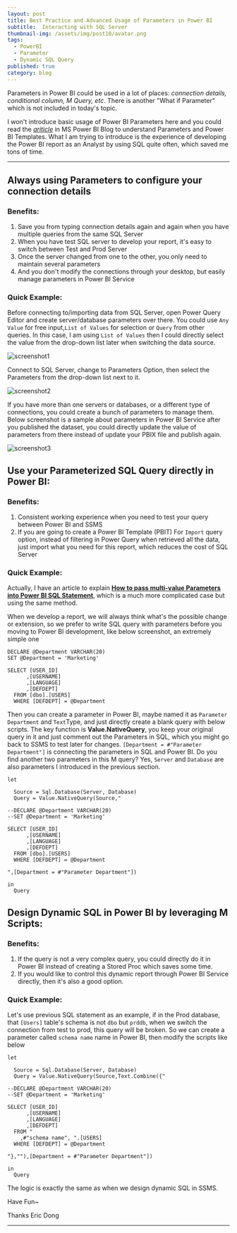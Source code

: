 ```yaml
---
layout: post
title: Best Practice and Advanced Usage of Parameters in Power BI 
subtitle:  Interacting with SQL Server
thumbnail-img: /assets/img/post10/avatar.png
tags:
  - PowerBI
  - Parameter
  - Dynamic SQL Query
published: true
category: blog
---
```


Parameters in Power BI could be used in a lot of places: *connection details, conditional column, M Query, etc*. There is another "What if Parameter" which is not included in today's topic.

I won't introduce basic usage of Power BI Parameters here and you could read the [*ariticle*](https://powerbi.microsoft.com/en-us/blog/deep-dive-into-query-parameters-and-power-bi-templates/) in MS Power BI Blog to understand Parameters and Power BI Templates. What I am trying to introduce is the experience of developing the Power BI report as an Analyst by using SQL quite often, which saved me tons of time. 

---

## Always using Parameters to configure your connection details

### Benefits: 

1. Save you from typing connection details again and again when you have multiple queries from the same SQL Server
2. When you have test SQL server to develop your report, it's easy to switch between Test and Prod Server
3. Once the server changed from one to the other, you only need to maintain several parameters
4. And you don't modify the connections through your desktop, but easily manage parameters in Power BI Service


### Quick Example:

Before connecting to/importing data from SQL Server, open Power Query Editor and create server/database parameters over there. You could use `Any Value` for free input,`List of Values` for selection or `Query` from other queries. In this case, I am using `List of Values` then I could directly select the value from the drop-down list later when switching the data source.

![screenshot1](/assets/img/post10/image2.png)

Connect to SQL Server, change to Parameters Option, then select the Parameters from the drop-down list next to it.

![screenshot2](/assets/img/post10/image3.png)

If you have more than one servers or databases, or a different type of connections, you could create a bunch of parameters to manage them. Below screenshot is a sample about parameters in Power BI Service after you published the dataset, you could directly update the value of parameters from there instead of update your PBIX file and publish again.

![screenshot3](/assets/img/post10/image4.png)


## Use your Parameterized SQL Query directly in Power BI:

### Benefits:

1. Consistent working experience when you need to test your query between Power BI and SSMS
2. If you are going to create a Power BI Template (PBIT) For `Import` query option, instead of filtering in Power Query when retrieved all the data, just import what you need for this report, which reduces the cost of SQL Server

### Quick Example:

Actually, I have an article to explain [**How to pass multi-value Parameters into Power BI SQL Statement**](https://dataink.com.au/2017-11-12-Pass-ParametertoPowerbI/), which is a much more complicated case but using the same method.

When we develop a report, we will always think what's the possible change or extension, so we prefer to write SQL query with parameters before you moving to Power BI development, like below screenshot, an extremely simple one

```
DECLARE @Department VARCHAR(20)
SET @Department = 'Marketing'

SELECT [USER_ID]
      ,[USERNAME]
      ,[LANGUAGE]
      ,[DEFDEPT]
  FROM [dbo].[USERS]
  WHERE [DEFDEPT] = @Department
```

Then you can create a parameter in Power BI, maybe named it as `Parameter Department` and `Text`Type, and just directly create a blank query with below scripts. The key function is **Value.NativeQuery**, you keep your original query in it and just comment out the Parameters in SQL, which you might go back to SSMS to test later for changes. `[Department = #"Parameter Department"]` is connecting the parameters in SQL and Power BI. Do you find another two parameters in this M query? Yes, `Server` and `Database` are also parameters I introduced in the previous section.

```
let
  
  Source = Sql.Database(Server, Database)
  Query = Value.NativeQuery(Source,"

--DECLARE @Department VARCHAR(20)
--SET @Department = 'Marketing'

SELECT [USER_ID]
      ,[USERNAME]
      ,[LANGUAGE]
      ,[DEFDEPT]
  FROM [dbo].[USERS]
  WHERE [DEFDEPT] = @Department

",[Department = #"Parameter Department"])

in
  Query
```

## Design Dynamic SQL in Power BI by leveraging M Scripts:

### Benefits:

1. If the query is not a very complex query, you could directly do it in Power BI instead of creating a Stored Proc which saves some time.
2. If you would like to control this dynamic report through Power BI Service directly, then it's also a good option.

### Quick Example:

Let's use previous SQL statement as an example, if in the Prod database, that ``[Users]`` table's schema is not `dbo` but `prddb`, when we switch the connection from test to prod, this query will be broken. So we can create a parameter called `schema name` name in Power BI, then modify the scripts like below

```
let
  
  Source = Sql.Database(Server, Database)
  Query = Value.NativeQuery(Source,Text.Combine({"

--DECLARE @Department VARCHAR(20)
--SET @Department = 'Marketing'

SELECT [USER_ID]
      ,[USERNAME]
      ,[LANGUAGE]
      ,[DEFDEPT]
  FROM "
	,#"schema name", ".[USERS]
  WHERE [DEFDEPT] = @Department

"},""),[Department = #"Parameter Department"])

in
  Query
```

The logic is exactly the same as when we design dynamic SQL in SSMS.
 


Have Fun~

Thanks
Eric Dong

---